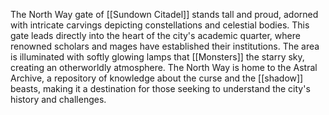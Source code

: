 The North Way gate of [[Sundown Citadel]] stands tall and proud, adorned with intricate carvings depicting constellations and celestial bodies. This gate leads directly into the heart of the city's academic quarter, where renowned scholars and mages have established their institutions. The area is illuminated with softly glowing lamps that [[Monsters]] the starry sky, creating an otherworldly atmosphere. The North Way is home to the Astral Archive, a repository of knowledge about the curse and the [[shadow]] beasts, making it a destination for those seeking to understand the city's history and challenges.

